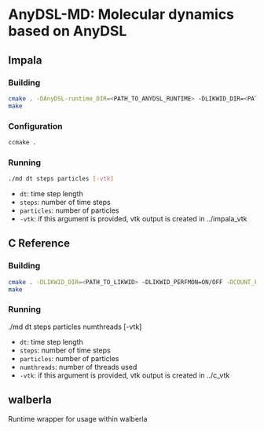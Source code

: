 # AnyDSL-MD: Molecular dynamics based on AnyDSL
## Impala
### Building
```sh
cmake . -DAnyDSL-runtime_DIR=<PATH_TO_ANYDSL_RUNTIME> -DLIKWID_DIR=<PATH_TO_LIKWID> -DLIKWID_PERFMON=ON/OFF -DCOUNT_FORCE_EVALUATIONS=ON/OFF -DCHECK_INVARIANTS=ON/OFF   
make
```
### Configuration
```sh
ccmake .
```
### Running
```sh
./md dt steps particles [-vtk]
```
* ```dt```: time step length  
* ```steps```: number of time steps  
* ```particles```: number of particles  
* ```-vtk```: if this argument is provided, vtk output is created in ../impala_vtk 

## C Reference
### Building
```sh
cmake . -DLIKWID_DIR=<PATH_TO_LIKWID> -DLIKWID_PERFMON=ON/OFF -DCOUNT_FORCE_EVALUATIONS=ON/OFF  
make 
```
### Running
./md dt steps particles numthreads [-vtk]  
* ```dt```: time step length  
* ```steps```: number of time steps  
* ```particles```: number of particles  
* ```numthreads```: number of threads used  
* ```-vtk```: if this argument is provided, vtk output is created in ../c_vtk

## walberla
Runtime wrapper for usage within walberla
